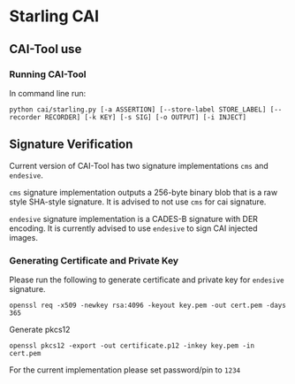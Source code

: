 # Starling CAI

## CAI-Tool use

### Running CAI-Tool

In command line run: 

`python cai/starling.py [-a ASSERTION] [--store-label STORE_LABEL] [--recorder RECORDER] [-k KEY] [-s SIG] [-o OUTPUT] [-i INJECT]`

## Signature Verification

Current version of CAI-Tool has two signature implementations `cms` and `endesive`. 

`cms` signature implementation outputs a 256-byte binary blob that is a raw style SHA-style signature. It is advised to not use `cms` for cai signature.

`endesive` signature implementation is a CADES-B signature with DER encoding. It is currently advised to use `endesive` to sign CAI injected images.

### Generating Certificate and Private Key

Please run the following to generate certificate and private key for `endesive` signature.

```
openssl req -x509 -newkey rsa:4096 -keyout key.pem -out cert.pem -days 365
```

Generate pkcs12

```
openssl pkcs12 -export -out certificate.p12 -inkey key.pem -in cert.pem 
```

For the current implementation please set password/pin to `1234`